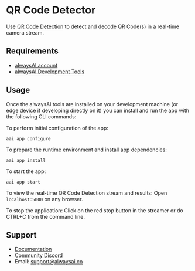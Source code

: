 # QR Code Detector
Use [QR Code Detection](https://alwaysai.co/docs/edgeiq_api/qrcode_detection.html) to detect and decode QR Code(s) in a real-time camera stream.

## Requirements
* [alwaysAI account](https://alwaysai.co/auth?register=true)
* [alwaysAI Development Tools](https://alwaysai.co/docs/get_started/development_computer_setup.html)

## Usage
Once the alwaysAI tools are installed on your development machine (or edge device if developing directly on it) you can install and run the app with the following CLI commands:

To perform initial configuration of the app:
```
aai app configure
```

To prepare the runtime environment and install app dependencies:
```
aai app install
```

To start the app:
```
aai app start
```

To view the real-time QR Code Detection stream and results:
Open `localhost:5000` on any browser.

To stop the application:
Click on the red stop button in the streamer or do CTRL+C from the command line.
 
## Support
* [Documentation](https://alwaysai.co/docs/)
* [Community Discord](https://discord.gg/z3t9pea)
* Email: support@alwaysai.co
